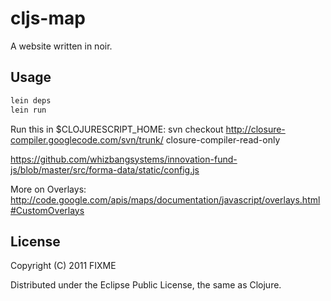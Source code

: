 # cljs-map

A website written in noir. 

## Usage

```bash
lein deps
lein run
```
Run this in $CLOJURESCRIPT_HOME:
    svn checkout http://closure-compiler.googlecode.com/svn/trunk/ closure-compiler-read-only

https://github.com/whizbangsystems/innovation-fund-js/blob/master/src/forma-data/static/config.js

More on Overlays:
    http://code.google.com/apis/maps/documentation/javascript/overlays.html#CustomOverlays
## License

Copyright (C) 2011 FIXME

Distributed under the Eclipse Public License, the same as Clojure.

